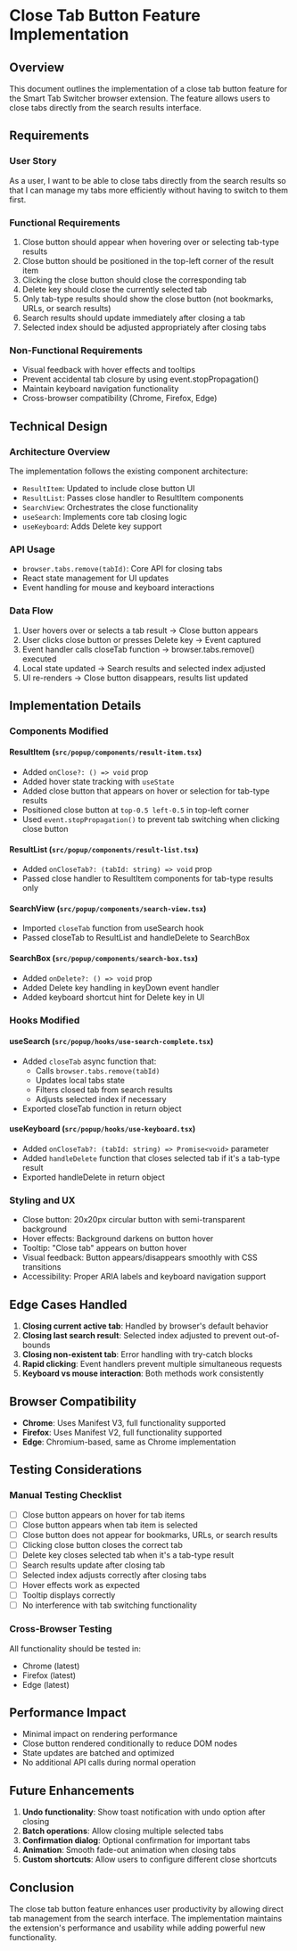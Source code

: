 # Close Tab Button Feature Implementation

## Overview

This document outlines the implementation of a close tab button feature for the Smart Tab Switcher browser extension. The feature allows users to close tabs directly from the search results interface.

## Requirements

### User Story
As a user, I want to be able to close tabs directly from the search results so that I can manage my tabs more efficiently without having to switch to them first.

### Functional Requirements
1. Close button should appear when hovering over or selecting tab-type results
2. Close button should be positioned in the top-left corner of the result item
3. Clicking the close button should close the corresponding tab
4. Delete key should close the currently selected tab
5. Only tab-type results should show the close button (not bookmarks, URLs, or search results)
6. Search results should update immediately after closing a tab
7. Selected index should be adjusted appropriately after closing tabs

### Non-Functional Requirements
- Visual feedback with hover effects and tooltips
- Prevent accidental tab closure by using event.stopPropagation()
- Maintain keyboard navigation functionality
- Cross-browser compatibility (Chrome, Firefox, Edge)

## Technical Design

### Architecture Overview
The implementation follows the existing component architecture:
- `ResultItem`: Updated to include close button UI
- `ResultList`: Passes close handler to ResultItem components
- `SearchView`: Orchestrates the close functionality
- `useSearch`: Implements core tab closing logic
- `useKeyboard`: Adds Delete key support

### API Usage
- `browser.tabs.remove(tabId)`: Core API for closing tabs
- React state management for UI updates
- Event handling for mouse and keyboard interactions

### Data Flow
1. User hovers over or selects a tab result → Close button appears
2. User clicks close button or presses Delete key → Event captured
3. Event handler calls closeTab function → browser.tabs.remove() executed
4. Local state updated → Search results and selected index adjusted
5. UI re-renders → Close button disappears, results list updated

## Implementation Details

### Components Modified

#### ResultItem (`src/popup/components/result-item.tsx`)
- Added `onClose?: () => void` prop
- Added hover state tracking with `useState`
- Added close button that appears on hover or selection for tab-type results
- Positioned close button at `top-0.5 left-0.5` in top-left corner
- Used `event.stopPropagation()` to prevent tab switching when clicking close button

#### ResultList (`src/popup/components/result-list.tsx`)
- Added `onCloseTab?: (tabId: string) => void` prop
- Passed close handler to ResultItem components for tab-type results only

#### SearchView (`src/popup/components/search-view.tsx`)
- Imported `closeTab` function from useSearch hook
- Passed closeTab to ResultList and handleDelete to SearchBox

#### SearchBox (`src/popup/components/search-box.tsx`)
- Added `onDelete?: () => void` prop
- Added Delete key handling in keyDown event handler
- Added keyboard shortcut hint for Delete key in UI

### Hooks Modified

#### useSearch (`src/popup/hooks/use-search-complete.tsx`)
- Added `closeTab` async function that:
  - Calls `browser.tabs.remove(tabId)`
  - Updates local tabs state
  - Filters closed tab from search results
  - Adjusts selected index if necessary
- Exported closeTab function in return object

#### useKeyboard (`src/popup/hooks/use-keyboard.tsx`)
- Added `onCloseTab?: (tabId: string) => Promise<void>` parameter
- Added `handleDelete` function that closes selected tab if it's a tab-type result
- Exported handleDelete in return object

### Styling and UX
- Close button: 20x20px circular button with semi-transparent background
- Hover effects: Background darkens on button hover
- Tooltip: "Close tab" appears on button hover
- Visual feedback: Button appears/disappears smoothly with CSS transitions
- Accessibility: Proper ARIA labels and keyboard navigation support

## Edge Cases Handled

1. **Closing current active tab**: Handled by browser's default behavior
2. **Closing last search result**: Selected index adjusted to prevent out-of-bounds
3. **Closing non-existent tab**: Error handling with try-catch blocks
4. **Rapid clicking**: Event handlers prevent multiple simultaneous requests
5. **Keyboard vs mouse interaction**: Both methods work consistently

## Browser Compatibility

- **Chrome**: Uses Manifest V3, full functionality supported
- **Firefox**: Uses Manifest V2, full functionality supported
- **Edge**: Chromium-based, same as Chrome implementation

## Testing Considerations

### Manual Testing Checklist
- [ ] Close button appears on hover for tab items
- [ ] Close button appears when tab item is selected
- [ ] Close button does not appear for bookmarks, URLs, or search results
- [ ] Clicking close button closes the correct tab
- [ ] Delete key closes selected tab when it's a tab-type result
- [ ] Search results update after closing tab
- [ ] Selected index adjusts correctly after closing tabs
- [ ] Hover effects work as expected
- [ ] Tooltip displays correctly
- [ ] No interference with tab switching functionality

### Cross-Browser Testing
All functionality should be tested in:
- Chrome (latest)
- Firefox (latest)
- Edge (latest)

## Performance Impact

- Minimal impact on rendering performance
- Close button rendered conditionally to reduce DOM nodes
- State updates are batched and optimized
- No additional API calls during normal operation

## Future Enhancements

1. **Undo functionality**: Show toast notification with undo option after closing
2. **Batch operations**: Allow closing multiple selected tabs
3. **Confirmation dialog**: Optional confirmation for important tabs
4. **Animation**: Smooth fade-out animation when closing tabs
5. **Custom shortcuts**: Allow users to configure different close shortcuts

## Conclusion

The close tab button feature enhances user productivity by allowing direct tab management from the search interface. The implementation maintains the extension's performance and usability while adding powerful new functionality.